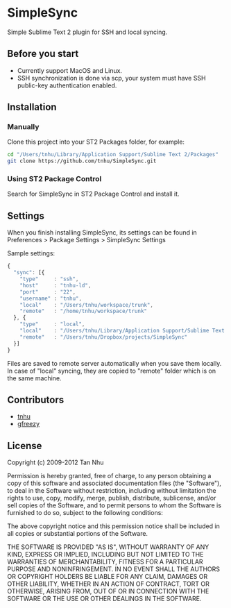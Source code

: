 # SimpleSync

Simple Sublime Text 2 plugin for SSH and local syncing.

## Before you start

- Currently support MacOS and Linux.
- SSH synchronization is done via scp, your system must have SSH public-key authentication enabled.

## Installation

### Manually

Clone this project into your ST2 Packages folder, for example:

``` bash
cd "/Users/tnhu/Library/Application Support/Sublime Text 2/Packages"
git clone https://github.com/tnhu/SimpleSync.git
```

### Using ST2 Package Control

Search for SimpleSync in ST2 Package Control and install it.

## Settings

When you finish installing SimpleSync, its settings can be found in Preferences > Package Settings > SimpleSync Settings

Sample settings:

``` javascript
{
  "sync": [{
    "type"     : "ssh",
    "host"     : "tnhu-ld",
    "port"     : "22",
    "username" : "tnhu",
    "local"    : "/Users/tnhu/workspace/trunk",
    "remote"   : "/home/tnhu/workspace/trunk"
  }, {
    "type"     : "local",
    "local"    : "/Users/tnhu/Library/Application Support/Sublime Text 2/Packages/SimpleSync",
    "remote"   : "/Users/tnhu/Dropbox/projects/SimpleSync"
  }]
}
```

Files are saved to remote server automatically when you save them locally. In case of "local" syncing, they are copied to "remote" folder which is on the same machine.

## Contributors

* [tnhu](https://github.com/tnhu)
* [gfreezy](https://github.com/gfreezy)

## License

Copyright (c) 2009-2012 Tan Nhu

Permission is hereby granted, free of charge, to any person obtaining a copy of this software and associated documentation files (the "Software"), to deal in the Software without restriction, including without limitation the rights to use, copy, modify, merge, publish, distribute, sublicense, and/or sell copies of the Software, and to permit persons to whom the Software is furnished to do so, subject to the following conditions:

The above copyright notice and this permission notice shall be included in all copies or substantial portions of the Software.

THE SOFTWARE IS PROVIDED "AS IS", WITHOUT WARRANTY OF ANY KIND, EXPRESS OR IMPLIED, INCLUDING BUT NOT LIMITED TO THE WARRANTIES OF MERCHANTABILITY, FITNESS FOR A PARTICULAR PURPOSE AND NONINFRINGEMENT. IN NO EVENT SHALL THE AUTHORS OR COPYRIGHT HOLDERS BE LIABLE FOR ANY CLAIM, DAMAGES OR OTHER LIABILITY, WHETHER IN AN ACTION OF CONTRACT, TORT OR OTHERWISE, ARISING FROM, OUT OF OR IN CONNECTION WITH THE SOFTWARE OR THE USE OR OTHER DEALINGS IN THE SOFTWARE.